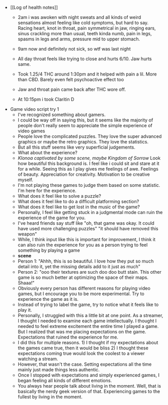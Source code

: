   * [[Log of health notes]]
    * 2am i was awoken with night sweats and all kinds of weird sensations almost feeling like cold symptoms, but hard to say. Racing heart, knot in throat, pain symmetrical in jaw, ringing ears, sinus crackling more than usual, teeth kinda numb, pain in legs, spasms in legs and arms, pressure mid to upper stomach. 
    * 9am now and definitely not sick, so wtf was last night 
    * All day throat feels like trying to close and hurts 6/10. Jaw hurts same.
    * Took 1.25/4 THC around 1:30pm and it helped with pain a lil. More than CBD. Barely even felt psychoactive effect too

    * Jaw and throat pain came back after THC wore off. 
    * At 10:15pm i took Claritin D
  * Game video script try 1
    * I've recognized something about gamers.
    * I could be way off in saying this, but it seems like the majority of people don't really seem to appreciate the simple experience of video games
    * People love the complicated puzzles. They love the super advanced graphics or maybe the retro graphics. They love the statistics.
    * But all this stuff seems like very superficial judgements.
    * What about the experience?
    * *Klonoa captivated by some scene, maybe Kingdom of Sorrow* Look how beautiful this background is. I feel like i could sit and stare at it for a while. Seeing this as I play gives me feelings of awe. Feelings of beauty. Appreciation for creativity. Motivation to be creative myself.
    * I'm not playing these games to judge them based on some statistic. I'm here for the experience. 
    * What does it feel like to solve a puzzle? 
    * What does it feel like to do a difficult platforming section?
    * What does it feel like to get lost in the music of the game?
    * Personally, I feel like getting stuck in a judgmental mode can ruin the experience of the game for you. 
    * I've heard friends say stuff like "oh, that game was okay. It could have used more challenging puzzles" "it should have removed this weapon"
    * While, I think input like this is important for improvement, I think it can also ruin the experience for you as a person trying to feel something by playing a game
    * **scene**
    * Person 1: "Ahhh, this is so beautiful. I love how they put so much detail into it, yet the missing details add to it just as much"
    * Person 2: "ooo their textures are such doo doo butt stain. This other game is so much better at optimizing the space of their maps. Shaaa!"
    * Obviously every person has different reasons for playing video games, but I encourage you to be more experimental. Try  to experience the game as it is. 
    * Instead of trying to label the game, try to notice what it feels like to play it.
    * Personally, I struggled with this a little bit at one point. As a streamer, I thought I needed to examine each game intellectually. I thought I needed to feel extreme excitement the entire time I played a game. But I realized that was me placing expectations on the game. Expectations that ruined the experience for me. 
    * I did this for multiple reasons. 1) I thought if my expectations about the games came true, then it would be bliss 2) I thought these expectations coming true would look the coolest to a viewer watching a stream.
    * However, that wasn't the case. Setting expectations all the time mainly just made things less authentic.
    * Once I stopped with expectations and simply experienced games, I began feeling all kinds of different emotions. 
    * You always hear people talk about living in the moment. Well, that is basically the nerdy geek version of that. Experiencing games to the fullest by living in the moment.